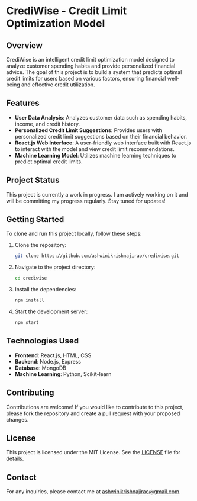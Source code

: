 # CrediWise - Credit Limit Optimization Model

## Overview

CrediWise is an intelligent credit limit optimization model designed to analyze customer spending habits and provide personalized financial advice. The goal of this project is to build a system that predicts optimal credit limits for users based on various factors, ensuring financial well-being and effective credit utilization.

## Features

- **User Data Analysis**: Analyzes customer data such as spending habits, income, and credit history.
- **Personalized Credit Limit Suggestions**: Provides users with personalized credit limit suggestions based on their financial behavior.
- **React.js Web Interface**: A user-friendly web interface built with React.js to interact with the model and view credit limit recommendations.
- **Machine Learning Model**: Utilizes machine learning techniques to predict optimal credit limits.

## Project Status

This project is currently a work in progress. I am actively working on it and will be committing my progress regularly. Stay tuned for updates!

## Getting Started

To clone and run this project locally, follow these steps:

1. Clone the repository:
   ```bash
   git clone https://github.com/ashwinikrishnajirao/crediwise.git
   ```
2. Navigate to the project directory:
   ```bash
   cd crediwise
   ```
3. Install the dependencies:
   ```bash
   npm install
   ```
4. Start the development server:
   ```bash
   npm start
   ```

## Technologies Used

- **Frontend**: React.js, HTML, CSS
- **Backend**: Node.js, Express
- **Database**: MongoDB
- **Machine Learning**: Python, Scikit-learn

## Contributing

Contributions are welcome! If you would like to contribute to this project, please fork the repository and create a pull request with your proposed changes.

## License

This project is licensed under the MIT License. See the [LICENSE](LICENSE) file for details.

## Contact

For any inquiries, please contact me at ashwinikrishnajirao@gmail.com.
